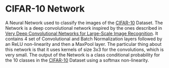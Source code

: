 # CIFAR-10 Network
A Neural Network used to classify the images of the [CIFAR-10](https://www.cs.toronto.edu/~kriz/cifar.html) Dataset.
The Network is a deep convolutional network inspired by the ones described in [Very Deep Convolutional Networks for Large-Scale Image Recognition](https://arxiv.org/abs/1409.1556). It contains 4 set of Convolutional and Batch Normalization layers followed by an ReLU non-linearity and then a MaxPool layer. The particular thing about this network is that it uses kernels of size 3x3 for the convolutions, which is very small. The output of the Network is a class conditional probability for the 10 classes in the [CIFAR-10](https://www.cs.toronto.edu/~kriz/cifar.html) Dataset using a softmax non-linearity.
